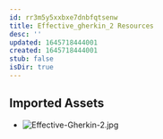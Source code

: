 ```yaml
---
id: rr3m5y5xxbxe7dnbfqtsenw
title: Effective_gherkin_2 Resources
desc: ''
updated: 1645718444001
created: 1645718444001
stub: false
isDir: true
---
```

## Imported Assets
- ![Effective-Gherkin-2.jpg](/assets/effective-gherkin-2-zdjmofd79ovn.jpg)
